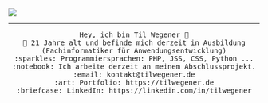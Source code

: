 <img src="https://raw.githubusercontent.com/tilwegener/README/master/GitHub.png"/>
 <hr></hr>
<p align="center">
  <samp>
    Hey, ich bin Til Wegener 👋 <br>
    🏫 21 Jahre alt und befinde mich derzeit in Ausbildung (Fachinformatiker für Anwendungsentwicklung) <br>
    :sparkles: Programmiersprachen: PHP, JSS, CSS, Python ... <br>
    :notebook: Ich arbeite derzeit an meinem Abschlussprojekt.  <br>
    :email:	kontakt@tilwegener.de <br>
    :art: Portfolio: https://tilwegener.de <br>
    :briefcase: LinkedIn: https://linkedin.com/in/tilwegener <br>
  </samp>
</p>

